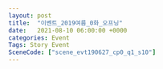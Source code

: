 ```yaml
---
layout: post
title:  "이벤트_2019여름_0화_오프닝"
date:   2021-08-10 06:00:00 +0000
categories: Event
Tags: Story Event
SceneCode: ["scene_evt190627_cp0_q1_s10"]
---
```

